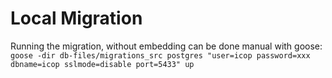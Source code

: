 # Local Migration

Running the migration, without embedding can be done manual with goose:
`goose -dir db-files/migrations_src postgres "user=icop password=xxx dbname=icop sslmode=disable port=5433" up`